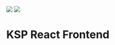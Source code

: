 ![](https://github.com/keteban/ksp-frontend/workflows/Continuous%20Integration/badge.svg)
![](https://github.com/keteban/ksp-frontend/workflows/Continuous%20Deployment/badge.svg)

# KSP React Frontend